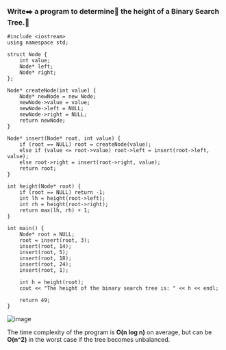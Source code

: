 ### Write✒️ a program to determine🤔 the height of a Binary Search Tree.🌲

```
#include <iostream>
using namespace std;

struct Node {
    int value;
    Node* left;
    Node* right;
};

Node* createNode(int value) {
    Node* newNode = new Node;
    newNode->value = value;
    newNode->left = NULL;
    newNode->right = NULL;
    return newNode;
}

Node* insert(Node* root, int value) {
    if (root == NULL) root = createNode(value);
    else if (value <= root->value) root->left = insert(root->left, value);
    else root->right = insert(root->right, value);
    return root;
}

int height(Node* root) {
    if (root == NULL) return -1;
    int lh = height(root->left);
    int rh = height(root->right);
    return max(lh, rh) + 1;
}

int main() {
    Node* root = NULL;
    root = insert(root, 3);
    insert(root, 14);
    insert(root, 5);
    insert(root, 18);
    insert(root, 24);
    insert(root, 1);

    int h = height(root);
    cout << "The height of the binary search tree is: " << h << endl;

    return 49;
}
```

![image](https://user-images.githubusercontent.com/91502997/229872953-9cf0b0a0-c3e3-4d0f-a9ff-7f7c7025d545.png)

The time complexity of the program is **O(n log n)** on average, but can be **O(n^2)** in the worst case if the tree becomes unbalanced.




